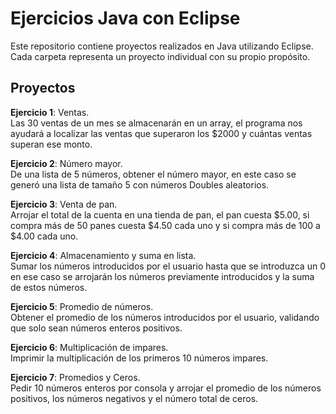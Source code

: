 # Ejercicios Java con Eclipse
Este repositorio contiene proyectos realizados en Java utilizando Eclipse. Cada carpeta representa un proyecto individual con su propio propósito.

## Proyectos
**Ejercicio 1**: Ventas.  
Las 30 ventas de un mes se almacenarán en un array, el programa nos ayudará a localizar las ventas que superaron los $2000 y cuántas ventas superan ese monto.

**Ejercicio 2**: Número mayor.  
De una lista de 5 números, obtener el número mayor, en este caso se generó una lista de tamaño 5 con números Doubles aleatorios.

**Ejercicio 3**: Venta de pan.  
Arrojar el total de la cuenta en una tienda de pan, el pan cuesta $5.00, si compra más de 50 panes cuesta $4.50 cada uno y si compra más de 100 a $4.00 cada uno.

**Ejercicio 4**: Almacenamiento y suma en lista.  
Sumar los números introducidos por el usuario hasta que se introduzca un 0 en ese caso se arrojarán los números previamente introducidos y la suma de estos números.

**Ejercicio 5**: Promedio de números.  
Obtener el promedio de los números introducidos por el usuario, validando que solo sean números enteros positivos.

**Ejercicio 6**: Multiplicación de impares.  
Imprimir la multiplicación de los primeros 10 números impares.

**Ejercicio 7**: Promedios y Ceros.  
Pedir 10 números enteros por consola y arrojar el promedio de los números positivos, los números negativos y el número total de ceros.